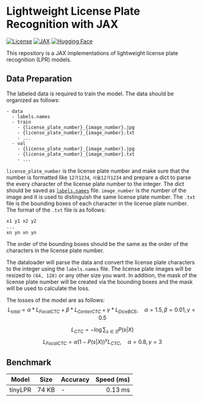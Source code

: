 # Lightweight License Plate Recognition with JAX

[![License](https://img.shields.io/badge/license-MIT-blue.svg)](LICENSE) 
[![JAX](https://img.shields.io/badge/JAX-0.4.25-blue)](https://github.com/google/jax) 
[![Hugging Face](https://img.shields.io/badge/%F0%9F%A4%97%20Hugging%20Face-Spaces-blue)](https://huggingface.co/spaces/noahzhy/KR_LPR_TF)

This repository is a JAX implementations of lightweight license plate recognition (LPR) models.

## Data Preparation

The labeled data is required to train the model. The data should be organized as follows:

```dir
- data
  - labels.names
  - train
    - {license_plate_number}_{image_number}.jpg
    - {license_plate_number}_{image_number}.txt
    - ...
  - val
    - {license_plate_number}_{image_number}.jpg
    - {license_plate_number}_{image_number}.txt
    - ...
```

`license_plate_number` is the license plate number and make sure that the number is formatted like `12가1234`, `서울12가1234` and prepare a dict to parse the every character of the license plate number to the integer. The dict should be saved as [`labels.names`](data/labels.names) file. `image_number` is the number of the image and it is used to distinguish the same license plate number. The `.txt` file is the bounding boxes of each character in the license plate number. The format of the `.txt` file is as follows:

```txt
x1 y1 x2 y2
...
xn yn xn yn
```

The order of the bounding boxes should be the same as the order of the characters in the license plate number.

The dataloader will parse the data and convert the license plate characters to the integer using the `labels.names` file. The license plate images will be resized to `(64, 128)` or any other size you want. In addition, the mask of the license plate number will be created via the bounding boxes and the mask will be used to calculate the loss.

The losses of the model are as follows:
$$
L_{total} = \alpha * L_{FocalCTC} + \beta * L_{CenterCTC} + \gamma * L_{DiceBCE}, \quad \alpha = 1.5, \beta = 0.01, \gamma = 0.5
$$

$$
L_{CTC} = -\log \sum_{s \in S} P(s|X)
$$
$$
L_{FocalCTC} = \alpha (1 - P(s|X))^\gamma L_{CTC}, \quad \alpha = 0.8, \gamma = 3
$$

<!-- $$
L_{DiceBCE} = L_{Dice} + L_{BCE}
$$
$$
L_{Dice} = 1 - \frac{2|Y \cap \hat{Y}|}{|Y| + |\hat{Y}|}
$$
$$
L_{BCE} = -\frac{1}{N} \sum_{i=1}^N (Y_i \log(\hat{Y}_i) + (1 - Y_i) \log(1 - \hat{Y}_i))
$$

$$
L_{CenterCTC} = -\log \sum_{s \in S} P(s|X) \cdot \exp(-\frac{(x - \mu_x)^2}{2\sigma_x^2} - \frac{(y - \mu_y)^2}{2\sigma_y^2})
$$ -->

## Benchmark

|  Model  |  Size  | Accuracy | Speed (ms) |
| ------- | ------ | -------- | ----------:|
| tinyLPR | 74 KB  |  -       | 0.13 ms    |
